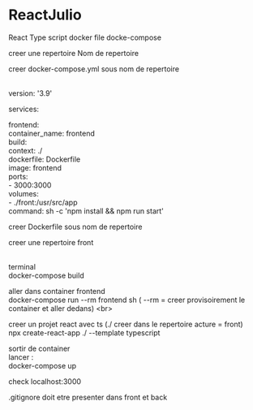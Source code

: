 # ReactJulio
React Type script docker file docke-compose <br>

creer une repertoire Nom de repertoire<br>


creer docker-compose.yml sous  nom de repertoire<br><br>

version: '3.9'<br>

services:<br>

  frontend:<br>
    container_name: frontend<br>
    build:<br>
      context: ./<br>
      dockerfile: Dockerfile<br>
    image: frontend<br>
    ports:<br>
      - 3000:3000<br>
    volumes:<br>
      - ./front:/usr/src/app<br>
    command: sh -c 'npm install && npm run start'<br>

creer Dockerfile sous nom de repertoire<br>

creer une repertoire front<br><br>

terminal <br>
docker-compose build<br>

aller dans container frontend<br>
docker-compose run --rm frontend sh ( --rm = creer provisoirement le container et aller dedans) \<br>

creer un projet react avec ts (./ creer dans le repertoire acture = front)<br>
          npx create-react-app ./ --template typescript<br>

sortir de container<br>
lancer : <br>
docker-compose up<br>

check localhost:3000<br>

.gitignore doit etre presenter dans front et back<br>

